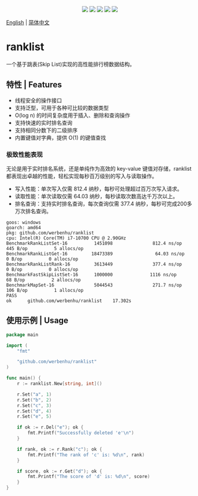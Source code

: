 <div align='center'>
<a href="https://github.com/werbenhu/ranklist/actions"><img src="https://github.com/werbenhu/ranklist/workflows/Go/badge.svg"></a>
<a href="https://goreportcard.com/report/github.com/werbenhu/ranklist"><img src="https://goreportcard.com/badge/github.com/werbenhu/ranklist"></a>
<a href="https://coveralls.io/github/werbenhu/ranklist?branch=master"><img src="https://coveralls.io/repos/github/werbenhu/ranklist/badge.svg?branch=master"></a>   
<a href="https://github.com/werbenhu/ranklist"><img src="https://img.shields.io/github/license/mashape/apistatus.svg"></a>
<a href="https://pkg.go.dev/github.com/werbenhu/ranklist"><img src="https://pkg.go.dev/badge/github.com/werbenhu/ranklist.svg"></a>
</div>

[English](README.md) | [简体中文](README_CN.md)

# ranklist

一个基于跳表(Skip List)实现的高性能排行榜数据结构。

## 特性 | Features

- 线程安全的操作接口
- 支持泛型，可用于各种可比较的数据类型
- O(log n) 的时间复杂度用于插入、删除和查询操作
- 支持快速的实时排名查询
- 支持相同分数下的二级排序
- 内置键值对字典，提供 O(1) 的键值查找

### 极致性能表现

无论是用于实时排名系统，还是单纯作为高效的 key-value 键值对存储，ranklist 都表现出卓越的性能，轻松实现每秒百万级别的写入与读取操作。

- 写入性能：单次写入仅需 812.4 纳秒，每秒可处理超过百万次写入请求。
- 读取性能：单次读取仅需 64.03 纳秒，每秒读取次数高达千万次以上。
- 排名查询：支持实时排名查询，每次查询仅需 377.4 纳秒，每秒可完成200多万次排名查询。

```
goos: windows
goarch: amd64
pkg: github.com/werbenhu/ranklist
cpu: Intel(R) Core(TM) i7-10700 CPU @ 2.90GHz
BenchmarkRankListSet-16          1451098               812.4 ns/op           445 B/op          5 allocs/op
BenchmarkRankListGet-16         18473389                64.03 ns/op            0 B/op          0 allocs/op
BenchmarkRankListRank-16         3613449               377.4 ns/op             0 B/op          0 allocs/op
BenchmarkFastSkipListSet-16      1000000              1116 ns/op              68 B/op          2 allocs/op
BenchmarkMapSet-16               5044543               271.7 ns/op           106 B/op          1 allocs/op
PASS
ok      github.com/werbenhu/ranklist    17.302s
```

## 使用示例 | Usage

```go
package main

import (
	"fmt"

	"github.com/werbenhu/ranklist"
)

func main() {
	r := ranklist.New[string, int]()

	r.Set("a", 1)
	r.Set("b", 2)
	r.Set("c", 3)
	r.Set("d", 4)
	r.Set("e", 5)

	if ok := r.Del("e"); ok {
		fmt.Printf("Successfully deleted 'e'\n")
	}

	if rank, ok := r.Rank("c"); ok {
		fmt.Printf("The rank of 'c' is: %d\n", rank)
	}

	if score, ok := r.Get("d"); ok {
		fmt.Printf("The score of 'd' is: %d\n", score)
	}
}
```